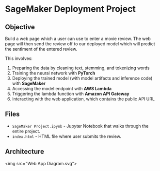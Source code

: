 # SageMaker Deployment Project

## Objective

Build a web page which a user can use to enter a movie review. The web page will then send the review off to our deployed model which will predict the sentiment of the entered review.

This involves:
1. Preparing the data by cleaning text, stemming, and tokenizing words
2. Training the neural network with **PyTorch**
3. Deploying the trained model (with model artifacts and inference code) with **SageMaker**
4. Accessing the model endpoint with **AWS Lambda**
5. Triggering the lambda function with **Amazon API Gateway**
6. Interacting with the web application, which contains the public API URL

## Files

* `SageMaker Project.ipynb` - Jupyter Notebook that walks through the entire project.
* `index.html` - HTML file where user submits the review.

## Architecture

<img src=\"Web App Diagram.svg\">
